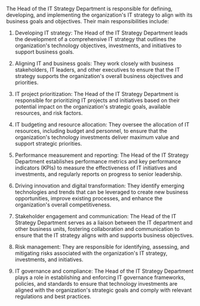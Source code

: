 The Head of the IT Strategy Department is responsible for defining, developing, and implementing the organization's IT strategy to align with its business goals and objectives. Their main responsibilities include:

1. Developing IT strategy: The Head of the IT Strategy Department leads the development of a comprehensive IT strategy that outlines the organization's technology objectives, investments, and initiatives to support business goals.

2. Aligning IT and business goals: They work closely with business stakeholders, IT leaders, and other executives to ensure that the IT strategy supports the organization's overall business objectives and priorities.

3. IT project prioritization: The Head of the IT Strategy Department is responsible for prioritizing IT projects and initiatives based on their potential impact on the organization's strategic goals, available resources, and risk factors.

4. IT budgeting and resource allocation: They oversee the allocation of IT resources, including budget and personnel, to ensure that the organization's technology investments deliver maximum value and support strategic priorities.

5. Performance measurement and reporting: The Head of the IT Strategy Department establishes performance metrics and key performance indicators (KPIs) to measure the effectiveness of IT initiatives and investments, and regularly reports on progress to senior leadership.

6. Driving innovation and digital transformation: They identify emerging technologies and trends that can be leveraged to create new business opportunities, improve existing processes, and enhance the organization's overall competitiveness.

7. Stakeholder engagement and communication: The Head of the IT Strategy Department serves as a liaison between the IT department and other business units, fostering collaboration and communication to ensure that the IT strategy aligns with and supports business objectives.

8. Risk management: They are responsible for identifying, assessing, and mitigating risks associated with the organization's IT strategy, investments, and initiatives.

9. IT governance and compliance: The Head of the IT Strategy Department plays a role in establishing and enforcing IT governance frameworks, policies, and standards to ensure that technology investments are aligned with the organization's strategic goals and comply with relevant regulations and best practices.


